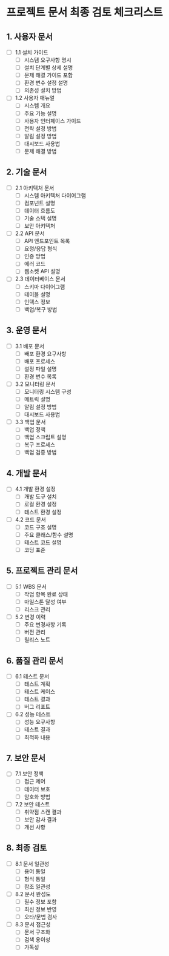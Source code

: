 # 프로젝트 문서 최종 검토 체크리스트

## 1. 사용자 문서
- [ ] 1.1 설치 가이드
  - [ ] 시스템 요구사항 명시
  - [ ] 설치 단계별 상세 설명
  - [ ] 문제 해결 가이드 포함
  - [ ] 환경 변수 설정 설명
  - [ ] 의존성 설치 방법

- [ ] 1.2 사용자 매뉴얼
  - [ ] 시스템 개요
  - [ ] 주요 기능 설명
  - [ ] 사용자 인터페이스 가이드
  - [ ] 전략 설정 방법
  - [ ] 알림 설정 방법
  - [ ] 대시보드 사용법
  - [ ] 문제 해결 방법

## 2. 기술 문서
- [ ] 2.1 아키텍처 문서
  - [ ] 시스템 아키텍처 다이어그램
  - [ ] 컴포넌트 설명
  - [ ] 데이터 흐름도
  - [ ] 기술 스택 설명
  - [ ] 보안 아키텍처

- [ ] 2.2 API 문서
  - [ ] API 엔드포인트 목록
  - [ ] 요청/응답 형식
  - [ ] 인증 방법
  - [ ] 에러 코드
  - [ ] 웹소켓 API 설명

- [ ] 2.3 데이터베이스 문서
  - [ ] 스키마 다이어그램
  - [ ] 테이블 설명
  - [ ] 인덱스 정보
  - [ ] 백업/복구 방법

## 3. 운영 문서
- [ ] 3.1 배포 문서
  - [ ] 배포 환경 요구사항
  - [ ] 배포 프로세스
  - [ ] 설정 파일 설명
  - [ ] 환경 변수 목록

- [ ] 3.2 모니터링 문서
  - [ ] 모니터링 시스템 구성
  - [ ] 메트릭 설명
  - [ ] 알림 설정 방법
  - [ ] 대시보드 사용법

- [ ] 3.3 백업 문서
  - [ ] 백업 정책
  - [ ] 백업 스크립트 설명
  - [ ] 복구 프로세스
  - [ ] 백업 검증 방법

## 4. 개발 문서
- [ ] 4.1 개발 환경 설정
  - [ ] 개발 도구 설치
  - [ ] 로컬 환경 설정
  - [ ] 테스트 환경 설정

- [ ] 4.2 코드 문서
  - [ ] 코드 구조 설명
  - [ ] 주요 클래스/함수 설명
  - [ ] 테스트 코드 설명
  - [ ] 코딩 표준

## 5. 프로젝트 관리 문서
- [ ] 5.1 WBS 문서
  - [ ] 작업 항목 완료 상태
  - [ ] 마일스톤 달성 여부
  - [ ] 리스크 관리

- [ ] 5.2 변경 이력
  - [ ] 주요 변경사항 기록
  - [ ] 버전 관리
  - [ ] 릴리스 노트

## 6. 품질 관리 문서
- [ ] 6.1 테스트 문서
  - [ ] 테스트 계획
  - [ ] 테스트 케이스
  - [ ] 테스트 결과
  - [ ] 버그 리포트

- [ ] 6.2 성능 테스트
  - [ ] 성능 요구사항
  - [ ] 테스트 결과
  - [ ] 최적화 내용

## 7. 보안 문서
- [ ] 7.1 보안 정책
  - [ ] 접근 제어
  - [ ] 데이터 보호
  - [ ] 암호화 방법

- [ ] 7.2 보안 테스트
  - [ ] 취약점 스캔 결과
  - [ ] 보안 감사 결과
  - [ ] 개선 사항

## 8. 최종 검토
- [ ] 8.1 문서 일관성
  - [ ] 용어 통일
  - [ ] 형식 통일
  - [ ] 참조 일관성

- [ ] 8.2 문서 완성도
  - [ ] 필수 정보 포함
  - [ ] 최신 정보 반영
  - [ ] 오타/문법 검사

- [ ] 8.3 문서 접근성
  - [ ] 문서 구조화
  - [ ] 검색 용이성
  - [ ] 가독성 